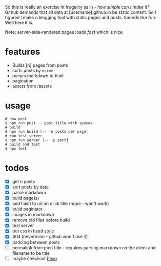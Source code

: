 So this is really an exercise in frugailty as in - *how simple can I make it?* Github demands that all data at [username].github.io be static content. So I figured I make a blogging tool with static pages and posts. Sounds like fun. Well here it is.

Note: server-side-rendered pages loads *fast* which is nice.

# features
- Builds [n] pages from posts
- sorts posts by `mtime`
- parses markdown to html
- pagination
- assets from /assets

# usage
```
# new post
$ npm run post -- post title with spaces
# build
$ npm run build [-- -n posts per page]
# run test server
$ npm run server [-- -p port]
# build and test
$ npm test
```

# todos
- [x] get n posts
- [x] sort posts by date
- [x] parse markdown
- [x] build page(s)
- [x] add hash to url on click title (nope - won't work)
- [x] build paginator
- [x] images in markdown
- [x] remove old files before build
- [x] test server
- [x] put css in head style
- [x] 404 (nevermind - github won't use it)
- [x] padding between posts
- [ ] permalink from post title - requires parsing markdown on the client and filename to be title
- [ ] maybe checkout [hexo](https://hexo.io/)
